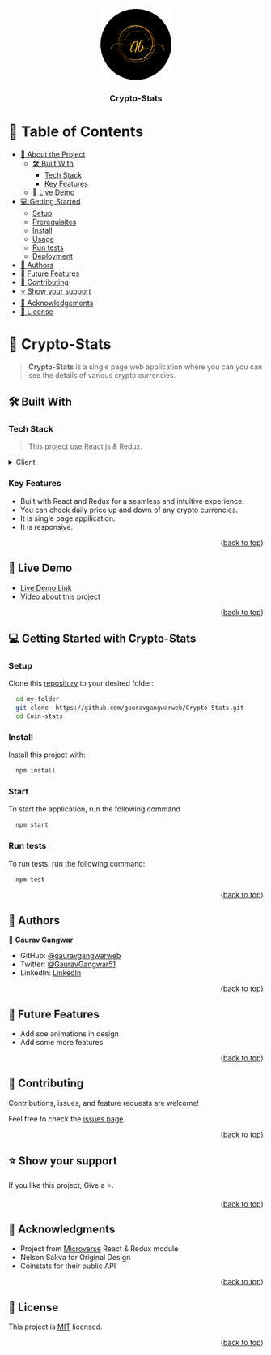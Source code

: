 <a name="readme-top"></a>
<div align="center">

  <img src="./logo_gg.png" alt="logo" width="140"  height="auto" />
  <br/>

  <h3><b>Crypto-Stats</b></h3>
</div>

# 📗 Table of Contents

- [📖 About the Project](#about-project)
  - [🛠 Built With](#built-with)
    - [Tech Stack](#tech-stack)
    - [Key Features](#key-features)
  - [🚀 Live Demo](#live-demo)
- [💻 Getting Started](#getting-started)
  - [Setup](#setup)
  - [Prerequisites](#prerequisites)
  - [Install](#install)
  - [Usage](#usage)
  - [Run tests](#run-tests)
  - [Deployment](#triangular_flag_on_post-deployment)
- [👥 Authors](#authors)
- [🔭 Future Features](#future-features)
- [🤝 Contributing](#contributing)
- [⭐️ Show your support](#support)
- [🙏 Acknowledgements](#acknowledgements)
- [📝 License](#license)

# 📖 Crypto-Stats <a name="about-project"></a>

> **Crypto-Stats** is a single page web application where you can you can see the details of various crypto currencies.

## 🛠 Built With <a name="built-with"></a>

### Tech Stack <a name="tech-stack"></a>

> This project use React.js & Redux.
<details>
  <summary>Client</summary>
  <ul>
    <li><a href="https://reactjs.org/"></a>React</li>
    <li><a href="https://redux.js.org/">Redux</a></li>
    <li><a href="https://developer.mozilla.org/en-US/docs/Web/CSS">CSS</a></li>
    <li><a href="https://www.javascript.com/">JavaScript</a></li>   
  </ul>
</details>

### Key Features <a name="key-features"></a>

- Built with React and Redux for a seamless and intuitive experience.
- You can check daily price up and down of any crypto currencies.
- It is single page appilication.
- It is responsive.

<p align="right">(<a href="#readme-top">back to top</a>)</p>

## 🚀 Live Demo <a name="live-demo"></a>

- [Live Demo Link](https://nimble-crumble-c7d0f5.netlify.app/)
- [Video about this project](https://www.loom.com/share/b6b8caee3a6140c5a483808445c2253a)

<p align="right">(<a href="#readme-top">back to top</a>)</p>

## 💻 Getting Started with Crypto-Stats <a name="getting-started"></a>

### Setup

Clone this [repository](https://github.com/gauravgangwarweb/Crypto-Stats.git) to your desired folder:

```sh
  cd my-folder
  git clone  https://github.com/gauravgangwarweb/Crypto-Stats.git
  cd Coin-stats
```

### Install

Install this project with:

```sh
  npm install
```

### Start

To start the application, run the following command

```sh
  npm start
```

### Run tests

To run tests, run the following command:

```sh
  npm test
```

<p align="right">(<a href="#readme-top">back to top</a>)</p>

## 👥 Authors <a name="authors"></a>
👤 **Gaurav Gangwar**

- GitHub: [@gauravgangwarweb](https://github.com/gauravgangwarweb)
- Twitter: [@GauravGangwar51](https://twitter.com/GauravGangwar51)
- LinkedIn: [LinkedIn](https://www.linkedin.com/in/gaurav-gangwar-5ab22b240/)

<p align="right">(<a href="#readme-top">back to top</a>)</p>

## 🔭 Future Features <a name="future-features"></a>

- Add soe animations in design
- Add some more features

<p align="right">(<a href="#readme-top">back to top</a>)</p>

## 🤝 Contributing <a name="contributing"></a>

Contributions, issues, and feature requests are welcome!

Feel free to check the [issues page](https://github.com/gauravgangwarweb/Crypto-Stats/issues).

<p align="right">(<a href="#readme-top">back to top</a>)</p>

## ⭐️ Show your support <a name="support"></a>

If you like this project, Give a ⭐️.

<p align="right">(<a href="#readme-top">back to top</a>)</p>

## 🙏 Acknowledgments <a name="acknowledgements"></a>

- Project from [Microverse](https://www.microverse.org/?grsf=i6yi2m) React & Redux module
- Nelson Sakva for Original Design
- Coinstats for their public API

<p align="right">(<a href="#readme-top">back to top</a>)</p>

## 📝 License <a name="license"></a>

This project is [MIT](./MIT.md) licensed.

<p align="right">(<a href="#readme-top">back to top</a>)</p>
